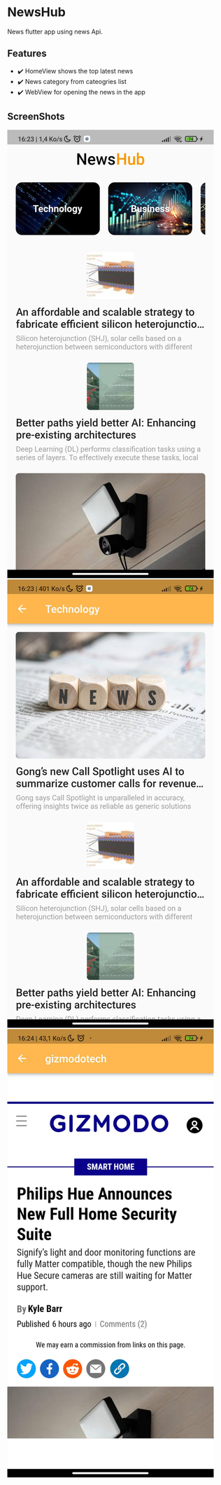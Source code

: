 # NewsHub

News flutter app using news Api.

## Features

- ✔️ HomeView shows the top latest news
- ✔️ News category from cateogries list
- ✔️ WebView for opening the news in the app

## ScreenShots
![Alt text](HomeView.jpg)![Alt text](CategoryView.jpg)![Alt text](WebView.jpg)


